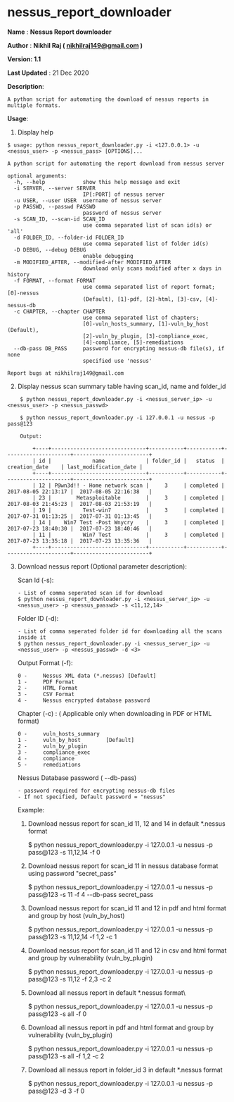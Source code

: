 # nessus_report_downloader


 **Name** : **Nessus Report downloader**

 **Author** : **Nikhil Raj ( nikhilraj149@gmail.com )**

 **Version: 1.1**
 
 **Last Updated** : 21 Dec 2020

 **Description**:  
 
    A python script for automating the download of nessus reports in multiple formats.

 **Usage**:
 
 1) Display help
```
$ usage: python nessus_report_downloader.py -i <127.0.0.1> -u <nessus_user> -p <nessus_pass> [OPTIONS]... 

A python script for automating the report download from nessus server

optional arguments:
  -h, --help            show this help message and exit
  -i SERVER, --server SERVER
                        IP[:PORT] of nessus server
  -u USER, --user USER  username of nessus server
  -p PASSWD, --passwd PASSWD
                        password of nessus server
  -s SCAN_ID, --scan-id SCAN_ID
                        use comma separated list of scan id(s) or 'all'
  -d FOLDER_ID, --folder-id FOLDER_ID
                        use comma separated list of folder id(s)
  -D DEBUG, --debug DEBUG
                        enable debugging
  -m MODIFIED_AFTER, --modified-after MODIFIED_AFTER
                        download only scans modified after x days in history
  -f FORMAT, --format FORMAT
                        use comma separated list of report format; [0]-nessus
                        (Default), [1]-pdf, [2]-html, [3]-csv, [4]-nessus-db
  -c CHAPTER, --chapter CHAPTER
                        use comma separated list of chapters;
                        [0]-vuln_hosts_summary, [1]-vuln_by_host (Default),
                        [2]-vuln_by_plugin, [3]-compliance_exec,
                        [4]-compliance, [5]-remediations
  --db-pass DB_PASS     password for encrypting nessus-db file(s), if none
                        specified use 'nessus'

Report bugs at nikhilraj149@gmail.com
```
    
 2) Display nessus scan summary table having scan_id, name and folder_id
```
    $ python nessus_report_downloader.py -i <nessus_server_ip> -u <nessus_user> -p <nessus_passwd>
    
    $ python nessus_report_downloader.py -i 127.0.0.1 -u nessus -p pass@123
    
    Output:
        
        +----+------------------------------+-----------+-----------+---------------------+------------------------+
        | id |             name             | folder_id |   status  |    creation_date    | last_modification_date |
        +----+------------------------------+-----------+-----------+---------------------+------------------------+
        | 12 | P@wn3d!! - Home network scan |     3     | completed | 2017-08-05 22:13:17 |  2017-08-05 22:16:38   |
        | 23 |        Metasploitable        |     3     | completed | 2017-08-03 21:45:23 |  2017-08-03 21:53:19   |
        | 19 |          Test-win7           |     3     | completed | 2017-07-31 01:13:25 |  2017-07-31 01:13:45   |
        | 14 |    Win7 Test -Post Wnycry    |     3     | completed | 2017-07-23 18:40:30 |  2017-07-23 18:40:46   |
        | 11 |          Win7 Test           |     3     | completed | 2017-07-23 13:35:18 |  2017-07-23 13:35:36   |
        +----+------------------------------+-----------+-----------+---------------------+------------------------+
```

    
 3) Download nessus report (Optional parameter description):

    Scan Id (-s):
    
        - List of comma seperated scan id for download 
        $ python nessus_report_downloader.py -i <nessus_server_ip> -u <nessus_user> -p <nessus_passwd> -s <11,12,14>
    
    Folder ID (-d):
    
        - List of comma seperated folder id for downloading all the scans inside it
        $ python nessus_report_downloader.py -i <nessus_server_ip> -u <nessus_user> -p <nessus_passwd> -d <3>
    
    Output Format (-f): 
    
        0 -     Nessus XML data (*.nessus) [Default]
        1 -     PDF Format 
        2 -     HTML Format
        3 -     CSV Format
        4 -     Nessus encrypted database password
    
    Chapter (-c) : ( Applicable only when downloading in PDF or HTML format)
    
        0 -     vuln_hosts_summary 
        1 -     vuln_by_host        [Default]
        2 -     vuln_by_plugin
        3 -     compliance_exec
        4 -     compliance
        5 -     remediations
                        
    Nessus Database password ( --db-pass)
        
        - password required for encrypting nessus-db files 
        - If not specified, Default password = "nessus"                    
                        
    Example:
    
    1) Download nessus report for scan_id 11, 12 and 14 in default *.nessus format
         
        $ python nessus_report_downloader.py -i 127.0.0.1 -u nessus -p pass@123 -s 11,12,14 -f 0
    
    3) Download nessus report for scan_id 11  in nessus database format using password "secret_pass"
    
        $ python nessus_report_downloader.py -i 127.0.0.1 -u nessus -p pass@123 -s 11 -f 4 --db-pass secret_pass
    
    4) Download nessus report for scan_id 11 and 12 in pdf and html format and group by host (vuln_by_host)
    
        $ python nessus_report_downloader.py -i 127.0.0.1 -u nessus -p pass@123 -s 11,12,14 -f 1,2 -c 1
    
    5) Download nessus report for scan_id 11 and 12 in csv and html format and group by vulnerability (vuln_by_plugin)
    
        $ python nessus_report_downloader.py -i 127.0.0.1 -u nessus -p pass@123 -s 11,12 -f 2,3 -c 2
    
    6) Download all nessus report in default *.nessus format\
    
        $ python nessus_report_downloader.py -i 127.0.0.1 -u nessus -p pass@123 -s all -f 0 
        
    7) Download all nessus report in pdf and html format and group by vulnerability (vuln_by_plugin)
    
        $ python nessus_report_downloader.py -i 127.0.0.1 -u nessus -p pass@123 -s all -f 1,2 -c 2
        
    8) Download all nessus report in folder_id 3 in default *.nessus format
     
          $ python nessus_report_downloader.py -i 127.0.0.1 -u nessus -p pass@123 -d 3 -f 0
    
    
                        
                        
                   
          



